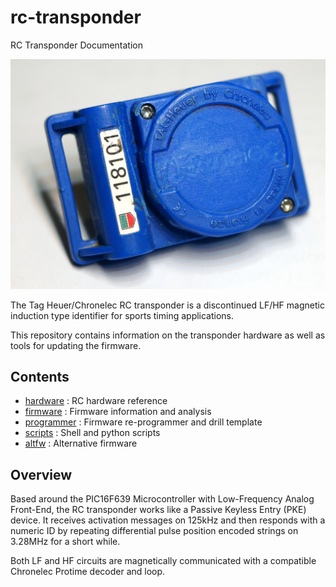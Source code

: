 # rc-transponder

RC Transponder Documentation

![RC Transponder](hardware/rctrans_pic.jpg "RC Transponder")

The Tag Heuer/Chronelec RC transponder is a
discontinued LF/HF magnetic induction type
identifier for sports timing applications. 

This repository contains information on the
transponder hardware as well as tools for
updating the firmware.


## Contents

   - [hardware](hardware/) : RC hardware reference
   - [firmware](firmware/) : Firmware information and analysis
   - [programmer](programmer/) : Firmware re-programmer and drill template
   - [scripts](scripts/) : Shell and python scripts
   - [altfw](altfw/) : Alternative firmware


## Overview

Based around the PIC16F639 Microcontroller with
Low-Frequency Analog Front-End, the RC transponder
works like a Passive Keyless Entry (PKE) device. 
It receives activation messages on 125kHz
and then responds with a numeric ID by repeating
differential pulse position encoded strings on 3.28MHz
for a short while.

Both LF and HF circuits are magnetically communicated
with a compatible Chronelec Protime decoder and loop.

